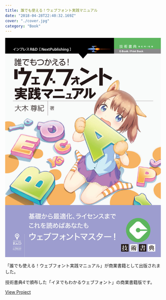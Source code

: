 ```yaml
---
title: 誰でも使える！ウェブフォント実践マニュアル
date: "2018-04-28T22:40:32.169Z"
cover: "./cover.jpg"
category: "Book"
---
```


![表紙](./cover.jpg)

「誰でも使える！ウェブフォント実践マニュアル」が商業書籍として出版されました。

技術書典4で頒布した「イヌでもわかるウェブフォント」の商業書籍版です。

[View Project](https://nextpublishing.jp/book/9900.html)
